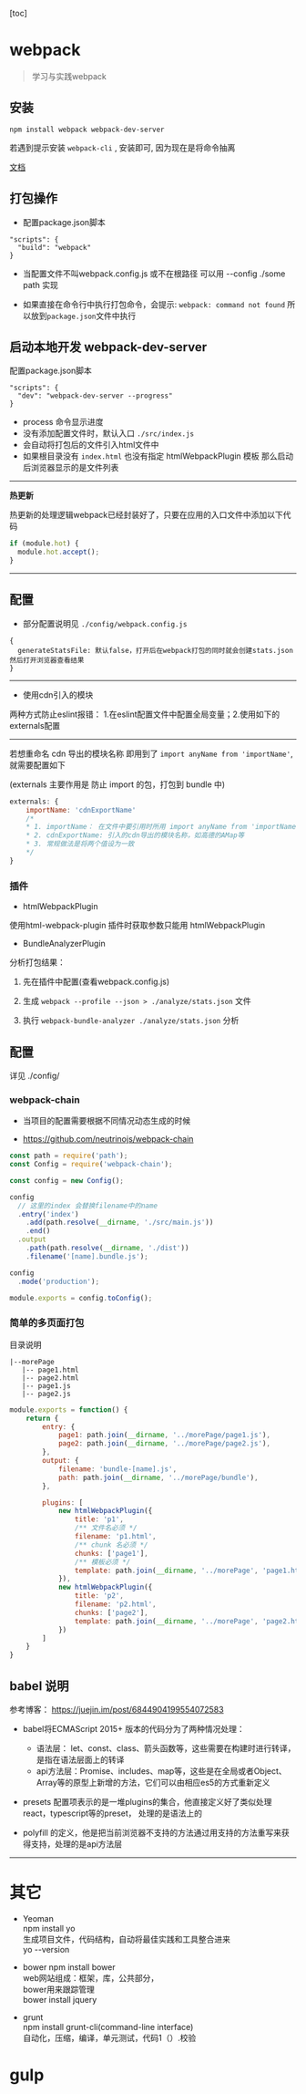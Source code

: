 [toc]

# webpack

> 学习与实践webpack

## 安装  
`npm install webpack webpack-dev-server`  

若遇到提示安装 `webpack-cli` , 安装即可, 因为现在是将命令抽离

[文档](https://webpack.js.org/guides/getting-started/#basic-setup)


## 打包操作

- 配置package.json脚本
```
"scripts": {
  "build": "webpack"
}
```

- 当配置文件不叫webpack.config.js 或不在根路径  可以用 --config ./some path 实现

- 如果直接在命令行中执行打包命令，会提示: `webpack: command not found` 所以放到`package.json`文件中执行


## 启动本地开发 webpack-dev-server
配置package.json脚本
```
"scripts": {
  "dev": "webpack-dev-server --progress"
}
```
- process 命令显示进度
- 没有添加配置文件时，默认入口 `./src/index.js`
- 会自动将打包后的文件引入html文件中
- 如果根目录没有 `index.html` 也没有指定 htmlWebpackPlugin 模板  那么启动后浏览器显示的是文件列表

---

**热更新** 

热更新的处理逻辑webpack已经封装好了，只要在应用的入口文件中添加以下代码  
```javascript
if (module.hot) {  
  module.hot.accept();
}
```

---

## 配置

- 部分配置说明见 `./config/webpack.config.js`

```
{
  generateStatsFile: 默认false，打开后在webpack打包的同时就会创建stats.json然后打开浏览器查看结果
}
```

---

- 使用cdn引入的模块

两种方式防止eslint报错： 1.在eslint配置文件中配置全局变量；2.使用如下的externals配置

---

若想重命名 cdn 导出的模块名称  即用到了 `import anyName from 'importName'`,就需要配置如下

(externals 主要作用是 防止 import 的包，打包到 bundle 中)

```js
externals: {
    importName: 'cdnExportName'
    /*
    * 1. importName： 在文件中要引用时所用 import anyName from 'importName'
    * 2. cdnExportName: 引入的cdn导出的模块名称，如高德的AMap等
    * 3. 常规做法是将两个值设为一致
    */
}
```


### 插件

- htmlWebpackPlugin

使用html-webpack-plugin 插件时获取参数只能用 htmlWebpackPlugin  

- BundleAnalyzerPlugin

分析打包结果：

1. 先在插件中配置(查看webpack.config.js)

2. 生成 `webpack --profile --json > ./analyze/stats.json` 文件

3. 执行 `webpack-bundle-analyzer ./analyze/stats.json` 分析


## 配置
详见 ./config/
### webpack-chain

- 当项目的配置需要根据不同情况动态生成的时候

- https://github.com/neutrinojs/webpack-chain

```js
const path = require('path');
const Config = require('webpack-chain');

const config = new Config();

config
  // 这里的index 会替换filename中的name 
  .entry('index')
    .add(path.resolve(__dirname, './src/main.js'))
    .end()
  .output
    .path(path.resolve(__dirname, './dist'))
    .filename('[name].bundle.js');

config
  .mode('production');

module.exports = config.toConfig();

```

### 简单的多页面打包
目录说明
```
|--morePage
   |-- page1.html
   |-- page2.html
   |-- page1.js
   |-- page2.js
```

```js
module.exports = function() {
    return {
        entry: {
            page1: path.join(__dirname, '../morePage/page1.js'),
            page2: path.join(__dirname, '../morePage/page2.js'),
        },
        output: {
            filename: 'bundle-[name].js',
            path: path.join(__dirname, '../morePage/bundle'),
        },

        plugins: [
            new htmlWebpackPlugin({
                title: 'p1',
                /** 文件名必须 */
                filename: 'p1.html',
                /** chunk 名必须 */
                chunks: ['page1'],
                /** 模板必须 */
                template: path.join(__dirname, '../morePage', 'page1.html'),
            }),
            new htmlWebpackPlugin({
                title: 'p2',
                filename: 'p2.html',
                chunks: ['page2'],
                template: path.join(__dirname, '../morePage', 'page2.html'),
            })
        ]
    }
}
```

## babel 说明

参考博客： https://juejin.im/post/6844904199554072583

- babel将ECMAScript 2015+ 版本的代码分为了两种情况处理：
    - 语法层： let、const、class、箭头函数等，这些需要在构建时进行转译，是指在语法层面上的转译
    - api方法层：Promise、includes、map等，这些是在全局或者Object、Array等的原型上新增的方法，它们可以由相应es5的方式重新定义

- presets 配置项表示的是一堆plugins的集合，他直接定义好了类似处理react，typescript等的preset， 处理的是语法上的

- polyfill 的定义，他是把当前浏览器不支持的方法通过用支持的方法重写来获得支持，处理的是api方法层

---

# 其它

- Yeoman  
npm install yo  
生成项目文件，代码结构，自动将最佳实践和工具整合进来  
yo --version 

- bower
npm install bower    
web网站组成：框架，库，公共部分，  
bower用来跟踪管理   
bower install jquery

- grunt  
npm install grunt-cli(command-line interface)  
自动化，压缩，编译，单元测试，代码1（）.校验  


# gulp


